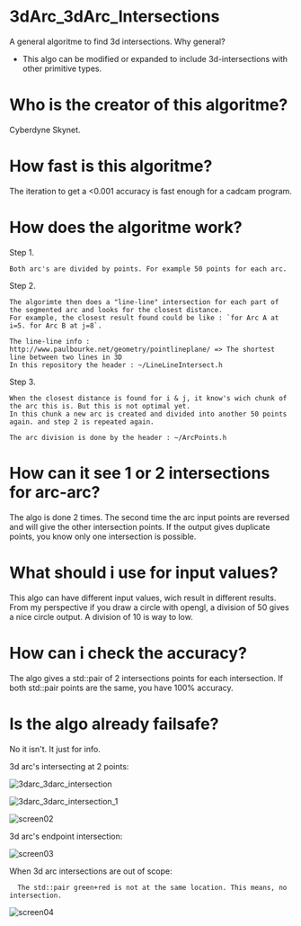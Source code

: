 # 3dArc_3dArc_Intersections
A general algoritme to find 3d intersections.
Why general?
 
 - This algo can be modified or expanded to include 3d-intersections with other primitive types.
 
# Who is the creator of this algoritme?
Cyberdyne Skynet.

# How fast is this algoritme?
The iteration to get a <0.001 accuracy is fast enough for a cadcam program.

# How does the algoritme work?
Step 1.

    Both arc's are divided by points. For example 50 points for each arc. 
Step 2.
    
    The algorimte then does a "line-line" intersection for each part of the segmented arc and looks for the closest distance.
    For example, the closest result found could be like : `for Arc A at i=5. for Arc B at j=8`. 
    
    The line-line info : http://www.paulbourke.net/geometry/pointlineplane/ => The shortest line between two lines in 3D
    In this repository the header : ~/LineLineIntersect.h

Step 3.

    When the closest distance is found for i & j, it know's wich chunk of the arc this is. But this is not optimal yet.
    In this chunk a new arc is created and divided into another 50 points again. and step 2 is repeated again.
    
    The arc division is done by the header : ~/ArcPoints.h 

# How can it see 1 or 2 intersections for arc-arc?
The algo is done 2 times. The second time the arc input points are reversed and will give the other intersection points.
If the output gives duplicate points, you know only one intersection is possible.

# What should i use for input values?
This algo can have different input values, wich result in different results.
From my perspective if you draw a circle with opengl, a division of 50 gives a nice circle output. A division of 10 is way to low.

# How can i check the accuracy?
The algo gives a std::pair of 2 intersections points for each intersection. 
If both std::pair points are the same, you have 100% accuracy.

# Is the algo already failsafe?
No it isn't. It just for info.

3d arc's intersecting at 2 points:

![3darc_3darc_intersection](https://user-images.githubusercontent.com/44880102/163068922-fc20fa84-8651-41c1-b919-2a21f9a91e09.jpg)

![3darc_3darc_intersection_1](https://user-images.githubusercontent.com/44880102/163068929-1c3f261b-4bde-4553-9129-c50c02f96427.jpg)

![screen02](https://user-images.githubusercontent.com/44880102/163072009-25321f5e-78bd-4066-8f9c-caeb48a0f2ea.jpg)

3d arc's endpoint intersection:

![screen03](https://user-images.githubusercontent.com/44880102/163073467-b68c9e99-20cd-4567-b81a-a8f70d3ea371.jpg)

When 3d arc intersections are out of scope:
 
      The std::pair green+red is not at the same location. This means, no intersection.
![screen04](https://user-images.githubusercontent.com/44880102/163073598-db8c6a70-c398-4cbd-b30b-eb81e3c7c12a.jpg)



